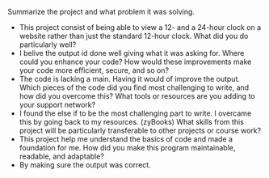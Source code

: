 Summarize the project and what problem it was solving.
- This project consist of being able to view a 12- and a 24-hour clock on a website rather than just the standard 12-hour clock. 
What did you do particularly well?
- I belive the output id done well giving what it was asking for.
Where could you enhance your code? How would these improvements make your code more efficient, secure, and so on?
- The code is lacking a main. Having it would of improve the output.
Which pieces of the code did you find most challenging to write, and how did you overcome this? What tools or resources are you adding to your support network?
- I found the else if to be the most challenging part to write. I overcame this by going back to my resources. (zyBooks)
What skills from this project will be particularly transferable to other projects or course work?
- This project help me understand the basics of code and made a foundation for me.
How did you make this program maintainable, readable, and adaptable?
- By making sure the output was correct. 
